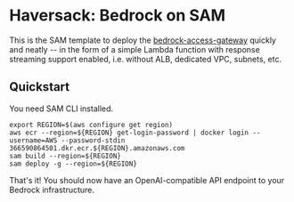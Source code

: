 # Haversack: Bedrock on SAM

This is the SAM template to deploy the [bedrock-access-gateway](https://github.com/aws-samples/bedrock-access-gateway/) quickly and neatly -- in the form of a simple Lambda function with response streaming support enabled, i.e. without ALB, dedicated VPC, subnets, etc.

## Quickstart

You need SAM CLI installed.

```
export REGION=$(aws configure get region)
aws ecr --region=${REGION} get-login-password | docker login --username=AWS --password-stdin 366590864501.dkr.ecr.${REGION}.amazonaws.com
sam build --region=${REGION}
sam deploy -g --region=${REGION}
```

That's it! You should now have an OpenAI-compatible API endpoint to your Bedrock infrastructure.
